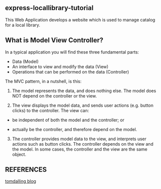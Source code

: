 ## express-locallibrary-tutorial
This Web Application develops a website which is used to manage catalog for a
local library.

## What is Model View Controller?
In a typical application you will find these three fundamental parts:

- Data (Model)
- An interface to view and modify the data (View)
- Operations that can be performed on the data (Controller)

The MVC pattern, in a nutshell, is this:

1. The model represents the data, and does nothing else. The model does NOT depend on the controller or the view.

2. The view displays the model data, and sends user actions (e.g. button clicks) to the controller. The view can:

- be independent of both the model and the controller; or

- actually be the controller, and therefore depend on the model.

3. The controller provides model data to the view, and interprets user actions such as button clicks. The controller depends on the view and the model. In some cases, the controller and the view are the same object.

## REFERENCES
[tomdalling blog](https://www.tomdalling.com/blog/software-design/model-view-controller-explained/)
